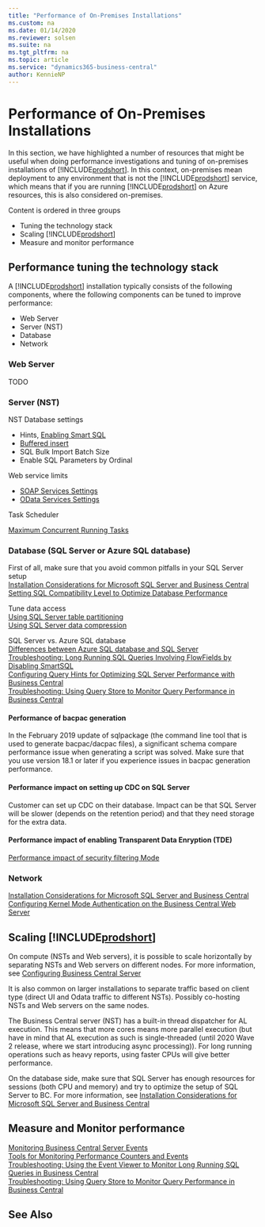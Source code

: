 ```yaml
---
title: "Performance of On-Premises Installations"
ms.custom: na
ms.date: 01/14/2020
ms.reviewer: solsen
ms.suite: na
ms.tgt_pltfrm: na
ms.topic: article
ms.service: "dynamics365-business-central"
author: KennieNP
---
```


# Performance of On-Premises Installations
In this section, we have highlighted a number of resources that might be useful when doing performance investigations and tuning of on-premises installations of [!INCLUDE[prodshort](../developer/includes/prodshort.md)]. In this context, on-premises mean deployment to any environment that is not the [!INCLUDE[prodshort](../developer/includes/prodshort.md)] service, which means that if you are running [!INCLUDE[prodshort](../developer/includes/prodshort.md)] on Azure resources, this is also considered on-premises.

Content is ordered in three groups

- Tuning the technology stack
- Scaling [!INCLUDE[prodshort](../developer/includes/prodshort.md)]
- Measure and monitor performance

## Performance tuning the technology stack

A [!INCLUDE[prodshort](../developer/includes/prodshort.md)] installation typically consists of the following components, where the following components can be tuned to improve performance:

- Web Server
- Server (NST)
- Database
- Network

### Web Server 
TODO

### Server (NST)

NST Database settings 
- Hints, [Enabling Smart SQL](../administration/configure-server-instance#Database.md)
- [Buffered insert](../administration/optimize-sql-bulk-inserts.md)
- SQL Bulk Import Batch Size
- Enable SQL Parameters by Ordinal

Web service limits 
- [SOAP Services Settings](../administration/configure-server-instance.md#SOAPServices)
- [OData Services Settings](../administration/configure-server-instance.md#ODataServices)

Task Scheduler

[Maximum Concurrent Running Tasks](../administration/configure-server-instance.md#Task)


### Database (SQL Server or Azure SQL database)

First of all, make sure that you avoid common pitfalls in your SQL Server setup  
[Installation Considerations for Microsoft SQL Server and Business Central](../deployment/installation-considerations-for-microsoft-sql-server.md)  
[Setting SQL Compatibility Level to Optimize Database Performance](../administration/optimize-sql-set-compatibility-level.md)

Tune data access  
[Using SQL Server table partitioning](../administration/optimize-sql-data-access.md#TablePartitioning)  
[Using SQL Server data compression](../administration/optimize-sql-data-access.md#Compression)  

SQL Server vs. Azure SQL database  
[Differences between Azure SQL database and SQL Server](../deployment/deploy-database-azure-sql-database.md#differences-between-azure-sql-database-and-sql-server)  
[Troubleshooting: Long Running SQL Queries Involving FlowFields by Disabling SmartSQL](../administration/troubleshooting-queries-involving-flowfields-by-disabling-smartsql.md)  
[Configuring Query Hints for Optimizing SQL Server Performance with Business Central](../administration/sql-server-query-hints.md)  
[Troubleshooting: Using Query Store to Monitor Query Performance in Business Central](../administration/troubleshoot-query-performance-using-query-store.md)

#### Performance of bacpac generation
In the February 2019 update of sqlpackage (the command line tool that is used to generate bacpac/dacpac files), a significant schema compare performance issue when generating a script was solved. Make sure that you use version 18.1 or later if you experience issues in bacpac generation performance.

#### Performance impact on setting up CDC on SQL Server
Customer can set up CDC on their database. Impact can be that SQL Server will be slower (depends on the retention period) and that they need storage for the extra data.

#### Performance impact of enabling Transparent Data Enryption (TDE)

[Performance impact of security filtering Mode](../security/security-filters.md#PerformanceImpact)

### Network

[Installation Considerations for Microsoft SQL Server and Business Central](../deployment/installation-considerations-for-microsoft-sql-server.md)  
[Configuring Kernel Mode Authentication on the Business Central Web Server](../deployment/configure-delegation-web-server.md#Kernel)

## Scaling [!INCLUDE[prodshort](../developer/includes/prodshort.md)]

On compute (NSTs and Web servers), it is possible to scale horizontally by separating NSTs and Web servers on different nodes. For more information, see [Configuring Business Central Server](../administration/configure-server-instance.md)

It is also common on larger installations to separate traffic based on client type (direct UI and Odata traffic to different NSTs). Possibly co-hosting NSTs and Web servers on the same nodes.

The Business Central server (NST) has a built-in thread dispatcher for AL execution. This means that more cores means more parallel execution (but have in mind that AL execution as such is single-threaded (until 2020 Wave 2 release, where we start introducing async processing)). For long running operations such as heavy reports, using faster CPUs will give better performance.

On the database side, make sure that SQL Server has enough resources for sessions (both CPU and memory) and try to optimize the setup of SQL Server to BC. For more information, see [Installation Considerations for Microsoft SQL Server and Business Central](../deployment/installation-considerations-for-microsoft-sql-server.md)

## Measure and Monitor performance

[Monitoring Business Central Server Events](../administration/monitor-server-events.md)  
[Tools for Monitoring Performance Counters and Events](../administration/tools-monitor-performance-counters-and-events.md)  
[Troubleshooting: Using the Event Viewer to Monitor Long Running SQL Queries in Business Central](../administration/troubleshoot-long-running-queries-using-event-log.md)  
[Troubleshooting: Using Query Store to Monitor Query Performance in Business Central](../administration/troubleshoot-query-performance-using-query-store.md)

## See Also
